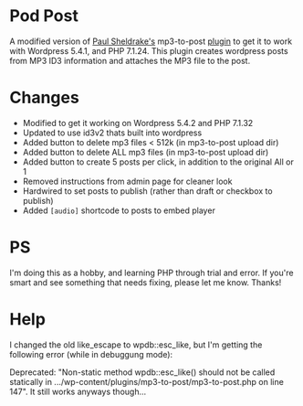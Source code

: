 # Pod Post
A modified version of [Paul Sheldrake's](http://www.fractured-state.com/2011/09/mp3-to-post-plugin/) mp3-to-post [plugin](https://wordpress.org/plugins/mp3-to-post/) to get it to work with Wordpress 5.4.1, and PHP 7.1.24.  This plugin creates wordpress posts from MP3 ID3 information and attaches the MP3 file to the post.

# Changes
- Modified to get it working on Wordpress 5.4.2 and PHP 7.1.32
- Updated to use id3v2 thats built into wordpress
- Added button to delete mp3 files < 512k (in mp3-to-post upload dir)
- Added button to delete ALL mp3 files (in mp3-to-post upload dir)
- Added button to create 5 posts per click, in addition to the original All or 1
- Removed instructions from admin page for cleaner look
- Hardwired to set posts to publish (rather than draft or checkbox to publish)
- Added `[audio]` shortcode to posts to embed player

# PS
I'm doing this as a hobby, and learning PHP through trial and error.  If you're smart and see something that needs fixing, please let me know.  Thanks!

# Help
I changed the old like_escape to wpdb::esc_like, but I'm getting the following error (while in debuggung mode):

Deprecated:  "Non-static method wpdb::esc_like() should not be called statically in .../wp-content/plugins/mp3-to-post/mp3-to-post.php on line 147".  It still works anyways though...
